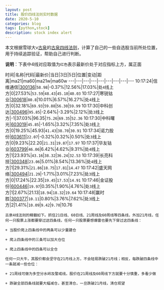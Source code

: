 ```yaml
---
layout: post
title: 股价四线法则实时数据
date: 2020-5-10
categories: blog
tags: [python,stock]
description: stock index alert
---
```



本文根据雪球大v[古泉](https://xueqiu.com/u/7148646888)的[古泉四线法则](https://xueqiu.com/7148646888/130498192)，计算了自己的一些自选股当前所处位置，用于持续追踪验证，帮助自己进行判断。

**说明**：下表中4线对应取值为`红色`表示最新价处于对应指标上方，属正面

时间|名称|代码|最新价|当日|3日|5日|位置|变动|距离|ma21|ma60|ma21w|ma60w
---|---|---|---|---|---|---|---|---
10:17:24|信维通信|[300136](https://xueqiu.com/S/SZ300136)|`58.98`|-0.37%|12.56%|17.03%|处`4`线上方|0|27.53%|`53.59`|`48.43`|`45.10`|`40.03`
10:17:27|寒锐钴业|[300618](https://xueqiu.com/S/SZ300618)|`80.8`|10.01%|6.57%|16.27%|处`4`线上方|0|32.18%|`69.93`|`59.88`|`56.30`|`59.99`
10:17:30|中科创达|[300496](https://xueqiu.com/S/SZ300496)|`95.85`|-2.64%|-3.29%|2.12%|处`3`线上方|-1|37.03%|96.35|`75.26`|`69.35`|`52.36`
10:17:30|中科曙光|[603019](https://xueqiu.com/S/SH603019)|`45.85`|-1.65%|3.32%|7.35%|处`3`线上方|0|19.25%|45.93|`41.43`|`38.70`|`30.91`
10:17:34|诺力股份|[603611](https://xueqiu.com/S/SH603611)|`22.07`|-0.32%|0.32%|0.50%|处`3`线上方|0|9.23%|22.20|`21.31`|`19.87`|`17.97`
10:17:37|华友钴业|[603799](https://xueqiu.com/S/SH603799)|`46.06`|6.42%|4.62%|9.31%|处`4`线上方|1|23.93%|`43.16`|`38.32`|`36.24`|`32.53`
10:17:39|长亮科技|[300348](https://xueqiu.com/S/SZ300348)|`23.06`|5.01%|8.54%|13.36%|处`4`线上方|1|29.31%|`21.86`|`18.75`|`17.81`|`14.47`
10:17:42|盛天网络|[300494](https://xueqiu.com/S/SZ300494)|`21.29`|-1.71%|3.01%|7.23%|处`3`线上方|0|17.24%|22.35|`19.45`|`17.53`|`14.91`
10:17:46|金证股份|[600446](https://xueqiu.com/S/SH600446)|`19.97`|0.35%|1.90%|4.76%|处`3`线上方|1|2.67%|21.13|`18.94`|`18.32`|`19.64`
10:17:48|赢时胜|[300377](https://xueqiu.com/S/SZ300377)|`10.11`|0.80%|3.76%|7.62%|处`3`线上方|2|1.41%|`10.09`|`9.42`|`9.70`|10.76

```
古泉4线法则的精髓如下。抓住21日线、60日线、21周线及60周线等四条线，外加21月线，任何一只股票上涨都要穿过这四条线，任何一只股票要想爆雷也要先下穿过这四条线：

+ 当股价爬上四条线中的两条可以少量建仓

+ 爬上四条线中的三条可以加大仓位

+ 爬上四条线中的四条可以全仓

任何一只大牛，其股价都会坚守在21月线上方，不会轻易跌破21月线；相反，每跌破四条线中一条就减一些仓位：

+ 21周线可做为多空分水岭及警戒线，股价在21周线及60周线下方就要十分慎重，多看少做

+ 跌破全部四条线就要大幅减仓，甚至清仓，一旦跌破21月线，清仓观望
```